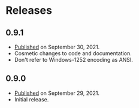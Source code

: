 ﻿# Releases

## 0.9.1
* [Published](https://pypi.org/project/subsy/0.9.1) on September 30, 2021.
* Cosmetic changes to code and documentation.
* Don't refer to Windows-1252 encoding as ANSI.

## 0.9.0
* [Published](https://pypi.org/project/subsy/0.9.0) on September 29, 2021.
* Initial release.
